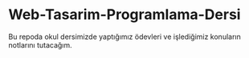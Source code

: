 # Web-Tasarim-Programlama-Dersi
Bu repoda okul dersimizde yaptığımız ödevleri ve işlediğimiz konuların notlarını tutacağım.
